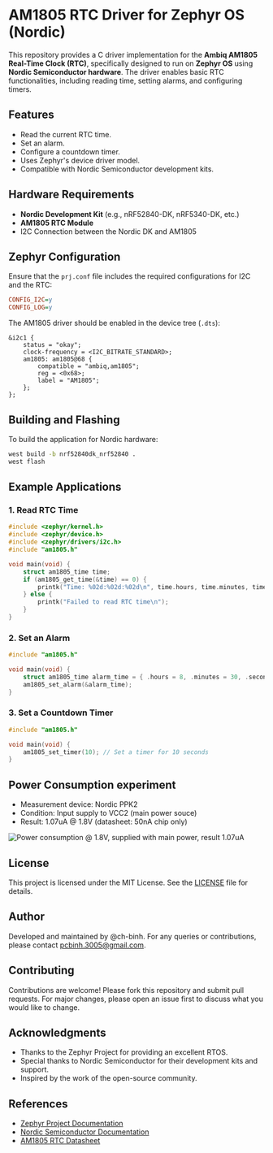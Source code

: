 # AM1805 RTC Driver for Zephyr OS (Nordic)

This repository provides a C driver implementation for the **Ambiq AM1805 Real-Time Clock (RTC)**, specifically designed to run on **Zephyr OS** using **Nordic Semiconductor hardware**. The driver enables basic RTC functionalities, including reading time, setting alarms, and configuring timers.

## Features
- Read the current RTC time.
- Set an alarm.
- Configure a countdown timer.
- Uses Zephyr's device driver model.
- Compatible with Nordic Semiconductor development kits.

## Hardware Requirements
- **Nordic Development Kit** (e.g., nRF52840-DK, nRF5340-DK, etc.)
- **AM1805 RTC Module**
- I2C Connection between the Nordic DK and AM1805

## Zephyr Configuration
Ensure that the `prj.conf` file includes the required configurations for I2C and the RTC:

```ini
CONFIG_I2C=y
CONFIG_LOG=y
```

The AM1805 driver should be enabled in the device tree (`.dts`):

```dts
&i2c1 {
    status = "okay";
    clock-frequency = <I2C_BITRATE_STANDARD>;
    am1805: am1805@68 {
        compatible = "ambiq,am1805";
        reg = <0x68>;
        label = "AM1805";
    };
};
```

## Building and Flashing

To build the application for Nordic hardware:

```sh
west build -b nrf52840dk_nrf52840 .
west flash
```

## Example Applications

### 1. Read RTC Time
```c
#include <zephyr/kernel.h>
#include <zephyr/device.h>
#include <zephyr/drivers/i2c.h>
#include "am1805.h"

void main(void) {
    struct am1805_time time;
    if (am1805_get_time(&time) == 0) {
        printk("Time: %02d:%02d:%02d\n", time.hours, time.minutes, time.seconds);
    } else {
        printk("Failed to read RTC time\n");
    }
}
```

### 2. Set an Alarm
```c
#include "am1805.h"

void main(void) {
    struct am1805_time alarm_time = { .hours = 8, .minutes = 30, .seconds = 0 };
    am1805_set_alarm(&alarm_time);
}
```

### 3. Set a Countdown Timer
```c
#include "am1805.h"

void main(void) {
    am1805_set_timer(10); // Set a timer for 10 seconds
}
```

## Power Consumption experiment
- Measurement device: Nordic PPK2
- Condition: Input supply to VCC2 (main power souce)
- Result: 1.07uA @ 1.8V (datasheet: 50nA chip only)


![Power consumption @ 1.8V, supplied with main power, result 1.07uA](power_consumption.png)

## License
This project is licensed under the MIT License. See the [LICENSE](LICENSE) file for details.

## Author
Developed and maintained by @ch-binh. For any queries or contributions, please contact [pcbinh.3005@gmail.com](pcbinh.3005@gmail.com).

## Contributing
Contributions are welcome! Please fork this repository and submit pull requests. For major changes, please open an issue first to discuss what you would like to change.

## Acknowledgments
- Thanks to the Zephyr Project for providing an excellent RTOS.
- Special thanks to Nordic Semiconductor for their development kits and support.
- Inspired by the work of the open-source community.

## References
- [Zephyr Project Documentation](https://docs.zephyrproject.org/latest/)
- [Nordic Semiconductor Documentation](https://infocenter.nordicsemi.com/)
- [AM1805 RTC Datasheet](https://ambiq.com/wp-content/uploads/2020/08/AM1805.pdf)

